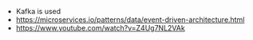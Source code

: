 * Kafka is used
* https://microservices.io/patterns/data/event-driven-architecture.html
* https://www.youtube.com/watch?v=Z4Ug7NL2VAk
